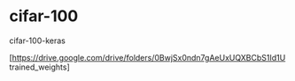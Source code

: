 # cifar-100
cifar-100-keras

[https://drive.google.com/drive/folders/0BwjSx0ndn7gAeUxUQXBCbS1Id1U  trained_weights]
